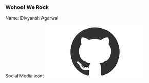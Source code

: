 ### Wohoo! We Rock

Name: Divyansh Agarwal

Social Media icon:
[<img src="images/icon.png">](https://www.google.co.in/search?q=github&tbm=isch&source=lnms&sa=X&ved=0ahUKEwiwpMC_ud_vAhVVzTgGHVEJAQ4Q_AUIESgD&biw=1280&bih=578&dpr=1.5)
